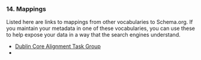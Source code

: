 ### 14. Mappings

Listed here are links to mappings from other vocabularies to Schema.org. If you
maintain your metadata in one of these vocabularies, you can use these to 
help expose your data in a way that the search engines understand.

<div itemscope="" itemtype="http://schema.org/ItemList">
  <meta itemprop="mainContentOfPage" content="true"/>
  <ul>
    <li itemprop="itemListElement"><a href="http://wiki.dublincore.org/index.php/Schema.org_Alignment">Dublin Core Alignment Task Group</a></li>
    <li itemprop="itemListElement"><a href=""></a></li>
  </ul>

</div>
